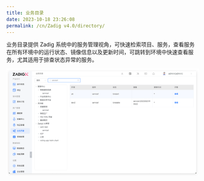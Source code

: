 ```yaml
---
title: 业务目录
date: 2023-10-18 23:26:08
permalink: /cn/Zadig v4.0/directory/
---
```


业务目录提供 Zadig 系统中的服务管理视角，可快速检索项目、服务，查看服务在所有环境中的运行状态、镜像信息以及更新时间，可跳转到环境中快速查看服务，尤其适用于排查状态异常的服务。

![版本交付](../../../_images/directory_details.png '版本交付')
